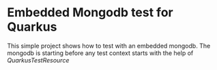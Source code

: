 # Embedded Mongodb test for Quarkus

This simple project shows how to test with an embedded mongodb.
The mongodb is starting before any test context starts with the help of *QuarkusTestResource*